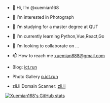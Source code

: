 - 👋 Hi, I’m @xuemian168
- 👀 I’m interested in Photograph
- 📖 I’m studying for a master degree at QUT
- 🌱 I’m currently learning Python,Vue,React,Go
- 💞️ I’m looking to collaborate on ...
- 📫 How to reach me xuemian888@gmail.com

- Blog: [ict.run](https://www.ict.run/)
- Photo Gallery [p.ict.run](https://p.ict.run)
- zli.li Domain Scanner: [zli.li](https://p.ict.run)

[![Xuemian168's GitHub stats](https://github-readme-stats.vercel.app/api?username=xuemian168)](https://github.com/anuraghazra/github-readme-stats)
